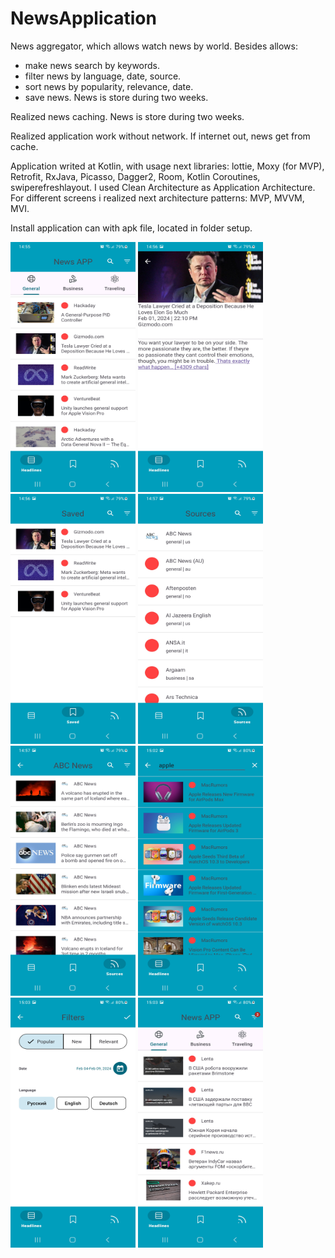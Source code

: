 # NewsApplication

News aggregator, which allows watch news by world. Besides allows:
- make news search by keywords.
- filter news by language, date, source.
- sort news by popularity, relevance, date.
- save news. News is store during two weeks.

Realized news caching. News is store during two weeks.

Realized application work without network. If internet out, news get from cache.
  
Application writed at Kotlin, with usage next libraries: lottie, Moxy (for MVP), Retrofit, RxJava, Picasso, Dagger2, Room, Kotlin Coroutines, swiperefreshlayout. I used Clean Architecture as Application Architecture. For different screens i realized next architecture patterns: MVP, MVVM, MVI.

Install application can with apk file, located in folder setup.

<div>
  <img src="Screenshots/HeadlinesScreen.png" width="200" height="400">
  <img src="Screenshots/NewsScreen.png" width="200" height="400">
  <img src="Screenshots/SavedScreen.png" width="200" height="400">
  <img src="Screenshots/SourcesScreen.png" width="200" height="400">
  <img src="Screenshots/NewsSourceScreen.png" width="200" height="400">
  <img src="Screenshots/Search.png" width="200" height="400">
  <img src="Screenshots/FilterScreen.png" width="200" height="400">
  <img src="Screenshots/Filtering.png" width="200" height="400">
</div>
